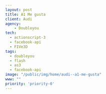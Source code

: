 ```yaml
---
layout: post
title: A1 Me gusta
client: Audi
agency:
    - Doubleyou
tech:
  - actionscript-3
  - facebook-api
  - FIVe3D
tags:
  - doubleyou
  - flash
  - as3
  - facebook-api
image: "/public/img/home/audi--a1-me-gusta"
www: ""
priority: 'priority-0'
---
```

